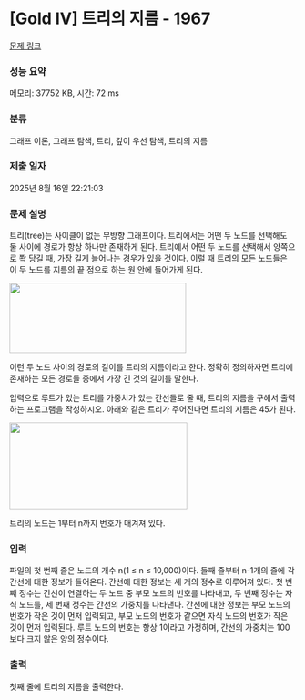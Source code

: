 # [Gold IV] 트리의 지름 - 1967 

[문제 링크](https://www.acmicpc.net/problem/1967) 

### 성능 요약

메모리: 37752 KB, 시간: 72 ms

### 분류

그래프 이론, 그래프 탐색, 트리, 깊이 우선 탐색, 트리의 지름

### 제출 일자

2025년 8월 16일 22:21:03

### 문제 설명

<p>트리(tree)는 사이클이 없는 무방향 그래프이다. 트리에서는 어떤 두 노드를 선택해도 둘 사이에 경로가 항상 하나만 존재하게 된다. 트리에서 어떤 두 노드를 선택해서 양쪽으로 쫙 당길 때, 가장 길게 늘어나는 경우가 있을 것이다. 이럴 때 트리의 모든 노드들은 이 두 노드를 지름의 끝 점으로 하는 원 안에 들어가게 된다.</p>

<p><img alt="" height="123" src="https://www.acmicpc.net/JudgeOnline/upload/201007/ttrrtrtr.png" width="310"></p>

<p>이런 두 노드 사이의 경로의 길이를 트리의 지름이라고 한다. 정확히 정의하자면 트리에 존재하는 모든 경로들 중에서 가장 긴 것의 길이를 말한다.</p>

<p>입력으로 루트가 있는 트리를 가중치가 있는 간선들로 줄 때, 트리의 지름을 구해서 출력하는 프로그램을 작성하시오. 아래와 같은 트리가 주어진다면 트리의 지름은 45가 된다.</p>

<p><img alt="" height="152" src="https://www.acmicpc.net/JudgeOnline/upload/201007/tttttt.png" width="312"></p>

<p>트리의 노드는 1부터 n까지 번호가 매겨져 있다.</p>

### 입력 

 <p>파일의 첫 번째 줄은 노드의 개수 n(1 ≤ n ≤ 10,000)이다. 둘째 줄부터 n-1개의 줄에 각 간선에 대한 정보가 들어온다. 간선에 대한 정보는 세 개의 정수로 이루어져 있다. 첫 번째 정수는 간선이 연결하는 두 노드 중 부모 노드의 번호를 나타내고, 두 번째 정수는 자식 노드를, 세 번째 정수는 간선의 가중치를 나타낸다. 간선에 대한 정보는 부모 노드의 번호가 작은 것이 먼저 입력되고, 부모 노드의 번호가 같으면 자식 노드의 번호가 작은 것이 먼저 입력된다. 루트 노드의 번호는 항상 1이라고 가정하며, 간선의 가중치는 100보다 크지 않은 양의 정수이다.</p>

### 출력 

 <p>첫째 줄에 트리의 지름을 출력한다.</p>

